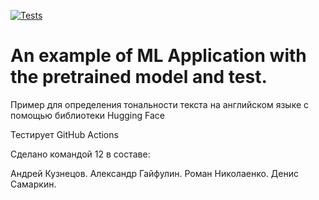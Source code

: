 [![Tests](https://github.com/tokarevsas31/ml_fastapi_tests/actions/workflows/python-app.yml/badge.svg)](https://github.com/tokarevsas31/ml_fastapi_tests/actions/workflows/python-app.yml)

# An example of ML Application with the pretrained model and test.

Пример для определения тональности текста на английском языке с помощью библиотеки Hugging Face

Тестирует GitHub Actions

Сделано командой 12 в составе:

 Андрей Кузнецов. 
 Александр Гайфулин.
 Роман Николаенко.
 Денис Самаркин.
